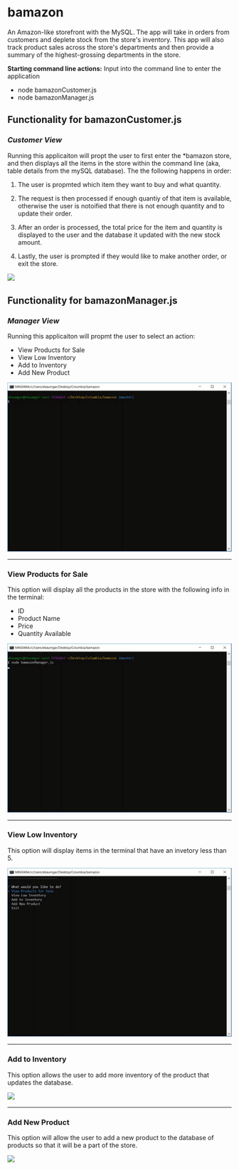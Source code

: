 # bamazon
An Amazon-like storefront with the MySQL. The app will take in orders from customers and deplete stock from the store's inventory. This app will also track product sales across the store's departments and then provide a summary of the highest-grossing departments in the store.

**Starting command line actions:**
Input into the command line to enter the application
* node bamazonCustomer.js
* node bamazonManager.js

## Functionality for bamazonCustomer.js 
### _Customer View_
Running this applicaiton will propt the user to first enter the *bamazon store, and then displays all the items in the store within the command line (aka, table details from the mySQL database). The the following happens in order:

1. The user is propmted which item they want to buy and what quantity. 

1. The request is then processed if enough quantiy of that item is available, otherwise the user is notoified that there is not enough quantity and to update their order. 

1. After an order is processed, the total price for the item and quantity is displayed to the user and the database it updated with the new stock amount. 

1. Lastly, the user is prompted if they would like to make another order, or exit the store.

![](customer-all-demo.gif)


## Functionality for bamazonManager.js
### _Manager View_
Running this applicaiton will propmt the user to select an action:
* View Products for Sale
* View Low Inventory
* Add to Inventory
* Add New Product

![](manager-start-demo.gif)

-----------------------------------------------------------------
### View Products for Sale
This option will display all the products in the store with the following info in the terminal:
* ID
* Product Name
* Price
* Quantity Available

![](manager-products-demo.gif)

-----------------------------------------------------------------
### View Low Inventory
This option will display items in the terminal that have an invetory less than 5.

![](manager-low-demo.gif)

-----------------------------------------------------------------
### Add to Inventory
This option allows the user to add more inventory of the product that updates the database.

![](manager-inventory-demo.gif)

-----------------------------------------------------------------
### Add New Product
This option will allow the user to add a new product to the database of products so that it will be a part of the store.

![](manager-new-demo.gif)

